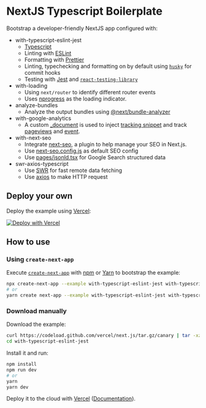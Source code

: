 # NextJS Typescript Boilerplate

Bootstrap a developer-friendly NextJS app configured with:

- with-typescript-eslint-jest
  -  [Typescript](https://www.typescriptlang.org/)
  - Linting with [ESLint](https://eslint.org/)
  - Formatting with [Prettier](https://prettier.io/)
  - Linting, typechecking and formatting on by default using [`husky`](https://github.com/typicode/husky) for commit hooks
  - Testing with [Jest](https://jestjs.io/) and [`react-testing-library`](https://testing-library.com/docs/react-testing-library/intro)
- with-loading
  - Using `next/router` to identify different router events
  - Uses [nprogress](https://github.com/rstacruz/nprogress) as the loading indicator.
- analyze-bundles
  - Analyze the output bundles using [@next/bundle-analyzer](https://github.com/vercel/next.js/tree/master/packages/next-bundle-analyzer)
- with-google-analytics
  - A custom [\_document](https://nextjs.org/docs/advanced-features/custom-document) is used to inject [tracking snippet](https://developers.google.com/analytics/devguides/collection/gtagjs/) and track [pageviews](https://developers.google.com/analytics/devguides/collection/gtagjs/pages) and [event](https://developers.google.com/analytics/devguides/collection/gtagjs/events).
- with-next-seo
  - Integrate [next-seo](https://github.com/garmeeh/next-seo), a plugin to help manage your SEO in Next.js.
  - Use [next-seo.config.js](https://github.com/sheetstack/nextjs-boilerplate/blob/master/next-seo.config.js) as default SEO config
  - Use [pages/jsonld.tsx](https://github.com/sheetstack/nextjs-boilerplate/blob/master/pages/jsonld.tsx) for Google Search structured data
- swr-axios-typescript
  - Use [SWR](https://github.com/vercel/swr) for fast remote data fetching
  - Use [axios](https://github.com/axios/axios) to make HTTP request

## Deploy your own

Deploy the example using [Vercel](https://vercel.com):

[![Deploy with Vercel](https://vercel.com/button)](https://vercel.com/import/project?template=https://github.com/vercel/next.js/tree/canary/examples/with-typescript-eslint-jest)

## How to use

### Using `create-next-app`

Execute [`create-next-app`](https://github.com/vercel/next.js/tree/canary/packages/create-next-app) with [npm](https://docs.npmjs.com/cli/init) or [Yarn](https://yarnpkg.com/lang/en/docs/cli/create/) to bootstrap the example:

```bash
npx create-next-app --example with-typescript-eslint-jest with-typescript-eslint-jest-app
# or
yarn create next-app --example with-typescript-eslint-jest with-typescript-eslint-jest-app
```

### Download manually

Download the example:

```bash
curl https://codeload.github.com/vercel/next.js/tar.gz/canary | tar -xz --strip=2 next.js-canary/examples/with-typescript-eslint-jest
cd with-typescript-eslint-jest
```

Install it and run:

```bash
npm install
npm run dev
# or
yarn
yarn dev
```

Deploy it to the cloud with [Vercel](https://vercel.com/import?filter=next.js&utm_source=github&utm_medium=readme&utm_campaign=next-example) ([Documentation](https://nextjs.org/docs/deployment)).
